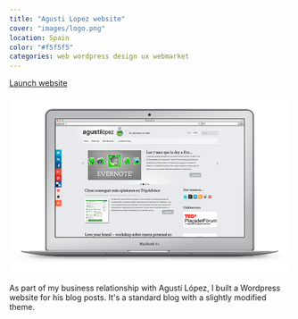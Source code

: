 ```yaml
---
title: "Agusti Lopez website"
cover: "images/logo.png"
location: Spain
color: "#f5f5f5"
categories: web wordpress design ux webmarket
---
```


<p class="align-center">
<a class="btn" href="http://agustilopez.es" target="_blank">Launch website</a>
</p>

![](./images/1.jpg)

As part of my business relationship with Agustí López, I built a Wordpress website for his blog posts. It's a standard blog with a slightly modified theme.
